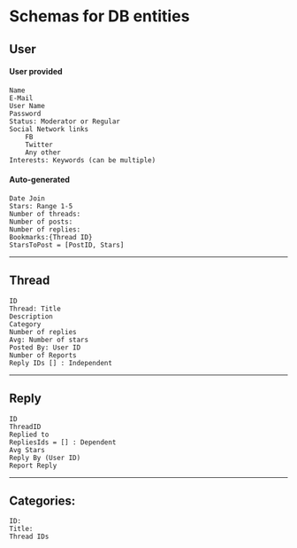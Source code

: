 # Schemas for DB entities 

## User
#### User provided
	Name
	E-Mail
	User Name
	Password
	Status: Moderator or Regular
	Social Network links
		FB
		Twitter
		Any other
	Interests: Keywords (can be multiple)
#### Auto-generated	
	Date Join
	Stars: Range 1-5
	Number of threads:
	Number of posts:
	Number of replies:
	Bookmarks:{Thread ID}
	StarsToPost = [PostID, Stars]

---

## Thread
	ID
	Thread: Title
	Description
	Category
	Number of replies
	Avg: Number of stars
	Posted By: User ID
	Number of Reports
	Reply IDs [] : Independent

---

## Reply
	ID
	ThreadID
	Replied to
	RepliesIds = [] : Dependent
	Avg Stars
	Reply By (User ID)
	Report Reply

---

## Categories:
	ID:
	Title:
	Thread IDs